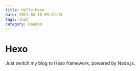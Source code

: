 ```yaml
---
title: Hello Hexo
date: 2021-03-18 09:22:15
tags: chat
category: Random
---
```


# Hexo

Just switch my blog to Hexo framework, powered by Node.js.

